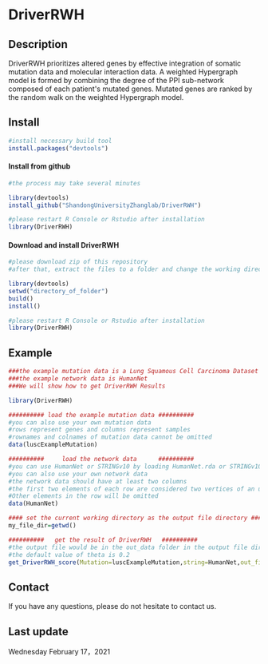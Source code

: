 # DriverRWH
## Description
DriverRWH prioritizes altered genes by effective integration of somatic mutation data and molecular interaction data. A weighted Hypergraph model is formed by combining the degree of the PPI sub-network composed of each patient's mutated genes. Mutated genes are ranked by the random walk on the weighted Hypergraph model.
## Install
```r
#install necessary build tool
install.packages("devtools")
```
#### Install from github
```r
#the process may take several minutes

library(devtools)
install_github("ShandongUniversityZhanglab/DriverRWH")

#please restart R Console or Rstudio after installation
library(DriverRWH)
```
#### Download and install DriverRWH
```r
#please download zip of this repository
#after that, extract the files to a folder and change the working directory of R to that folder

library(devtools)
setwd("directory_of_folder")
build()
install()

#please restart R Console or Rstudio after installation
library(DriverRWH)
```
## Example
```r
###the example mutation data is a Lung Squamous Cell Carcinoma Dataset from TCGA
###the example network data is HumanNet
###We will show how to get DriverRWH Results

library(DriverRWH)

########## load the example mutation data ##########
#you can also use your own mutation data
#rows represent genes and columns represent samples
#rownames and colnames of mutation data cannot be omitted
data(luscExampleMutation)

##########     load the network data      ##########
#you can use HumanNet or STRINGv10 by loading HumanNet.rda or STRINGv10.rda
#you can also use your own network data
#the network data should have at least two columns
#the first two elements of each row are considered two vertices of an unweighted edge.
#Other elements in the row will be omitted
data(HumanNet)

#### set the current working directory as the output file directory ####
my_file_dir=getwd()

##########   get the result of DriverRWH   ##########
#the output file would be in the out_data folder in the output file directory
#the default value of theta is 0.2
get_DriverRWH_score(Mutation=luscExampleMutation,string=HumanNet,out_file_dir=my_file_dir)
```
## Contact
If you have any questions, please do not hesitate to contact us.
## Last update
Wednesday February 17，2021
